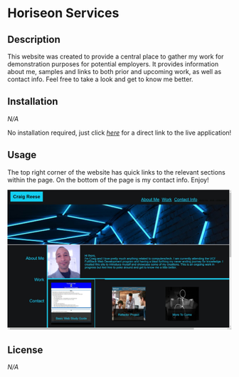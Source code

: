 # Horiseon Services

## Description

This website was created to provide a central place to gather my work for demonstration purposes for potential employers.  It provides information about me, samples and links to both prior and upcoming work, as well as contact info.  Feel free to take a look and get to know me better.
## Installation

*N/A*

No installation required, just click [*here*](https://stickkman.github.io/portfolioStickkman02/) for a direct link to the live application!

## Usage

The top right corner of the website has quick links to the relevant sections within the page.  On the bottom of the page is my contact info.  Enjoy!
   
   ![Website Demo Image showing overview of entire website](https://github.com/Stickkman/portfolioStickkman02/blob/main/assets/images/screenshot.jpg?raw=true)
   
  
## License

*N/A*
